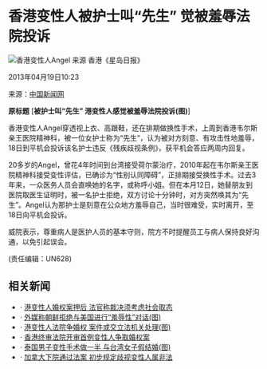 # 香港变性人被护士叫“先生” 觉被羞辱法院投诉

![香港变性人Angel 来源 香港《星岛日报》](https://photocdn.sohu.com/20130419/Img373258740.jpg)

2013年04月19日10:23

来源：[中国新闻网](https://www.chinanews.com/ga/2013/04-19/4745230.shtml)

**原标题** [**被护士叫“先生” 港变性人感觉被羞辱法院投诉(图)**]

香港变性人Angel穿透视上衣、高跟鞋，还在排期做换性手术，上周到香港韦尔斯亲王医院精神科，被一位女护士称为“先生”，认为被对方刻意、有攻击性地羞辱，18日到平机会投诉该名护士违反《残疾歧视条例》，获平机会答应两周内回复。

20多岁的Angel，曾花4年时间到台湾接受荷尔蒙治疗，2010年起在韦尔斯亲王医院精神科接受变性评估，已确诊为“性别认同障碍”，正排期接受换性手术。过去3年来，一众医务人员会直唤她的名字，或称呼小姐。但在本月12日，她替朋友到医院取医生证明时，被一名护士拒绝，双方讨论十分钟时，对方突然唤其为“先生”。Angel认为那护士是刻意在公众地方羞辱自己，当时很难受，实时离开，至18日向平机会投诉。

威院表示，尊重病人是医护人员的基本守则，院方不时提醒员工与病人保持良好沟通，以免引起误会。

(责任编辑：UN628)

## 相关新闻

- · [港变性人婚权案押后 法官称裁决须考虑社会取态](https://news.sohu.com/20130417/n372962829.shtml)
- · [外媒称朝鲜拒绝与美国进行“羞辱性”对话(图)](https://news.sohu.com/20130416/n372905684.shtml)
- · [港变性人法院争婚权 案件或交立法机关处理(图)](https://news.sohu.com/20130416/n372834139.shtml)
- · [香港终审法院开审首例变性人争取婚权案](https://news.sohu.com/20130415/n372765688.shtml)
- · [泰国男子变性手术做一半 与台湾女子假结婚(图)](https://news.sohu.com/20130410/n372207083.shtml)
- · [加拿大下院通过法案 初步规定歧视变性人属非法](https://news.sohu.com/20130321/n369681783.shtml)
<!-- tcd_original_link http://news.sohu.com/20130419/n373258738.shtml -->
